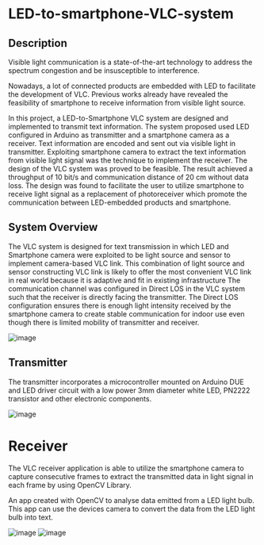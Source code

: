 # LED-to-smartphone-VLC-system

## Description
Visible light communication is a state-of-the-art technology to address the spectrum congestion and be insusceptible to interference. 

Nowadays, a lot of connected products are embedded with LED to facilitate the development of VLC. Previous works already have revealed the feasibility of smartphone to receive information from visible light source. 

In this project, a LED-to-Smartphone VLC system are designed and implemented to transmit text information. The system proposed used LED configured in Arduino as transmitter and a smartphone camera as a receiver. Text information are encoded and sent out via visible light in transmitter. 
Exploiting smartphone camera to extract the text information from visible light signal was the technique to implement the receiver. 
The design of the VLC system was proved to be feasible. The result achieved a throughput of 10 bit/s and communication distance of 20 cm without data loss. The design was found to facilitate the user to utilize smartphone to receive light signal as a replacement of photoreceiver which promote the communication between LED-embedded products and smartphone.

## System Overview

The VLC system is designed for text transmission in which LED and Smartphone camera were exploited to be light source and sensor to implement camera-based VLC link. 
This combination of light source and sensor constructing VLC link is likely to offer the most convenient VLC link in real world because it is adaptive and fit in existing infrastructure The communication channel was configured in Direct LOS in the VLC system such that the receiver is directly facing the transmitter. 
The Direct LOS configuration ensures there is enough light intensity received by the smartphone camera to create stable communication for indoor use even though there is limited mobility of transmitter and receiver.


![image](https://user-images.githubusercontent.com/48129546/94846764-3fdacd00-0454-11eb-8ce3-ae4df6417302.png)


## Transmitter
The transmitter incorporates a microcontroller mounted on Arduino DUE and LED driver circuit with a low power 3mm diameter white LED, PN2222 transistor and other electronic components.

![image](https://user-images.githubusercontent.com/48129546/94847156-cabbc780-0454-11eb-901c-a90f6570cfc6.png)


# Receiver
The VLC receiver application is able to utilize the smartphone camera to capture consecutive frames to extract the transmitted data in light signal in each frame by using OpenCV Library.

An app created with OpenCV to analyse data emitted from a LED light bulb. This app can use the devices camera to convert the data from the LED light bulb into text.

![image](https://user-images.githubusercontent.com/48129546/94847412-21c19c80-0455-11eb-9d70-31c4d219b888.png)
![image](https://user-images.githubusercontent.com/48129546/94851147-9ea34500-045a-11eb-98b2-f42e07434ea7.png)
